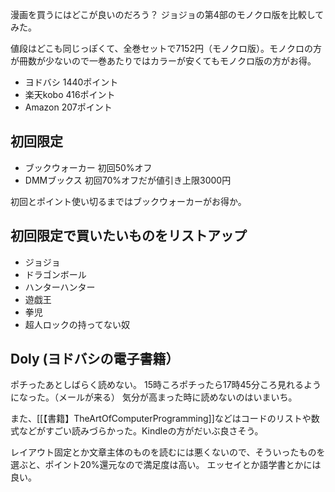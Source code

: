 漫画を買うにはどこが良いのだろう？
ジョジョの第4部のモノクロ版を比較してみた。

値段はどこも同じっぽくて、全巻セットで7152円（モノクロ版）。モノクロの方が冊数が少ないので一巻あたりではカラーが安くてもモノクロ版の方がお得。

- ヨドバシ 1440ポイント
- 楽天kobo 416ポイント
- Amazon 207ポイント

## 初回限定

- ブックウォーカー 初回50%オフ
-  DMMブックス  初回70%オフだが値引き上限3000円

初回とポイント使い切るまではブックウォーカーがお得か。

## 初回限定で買いたいものをリストアップ

- ジョジョ
- ドラゴンボール
- ハンターハンター
- 遊戯王
- 拳児
- 超人ロックの持ってない奴

## Doly (ヨドバシの電子書籍）

ポチったあとしばらく読めない。
15時ころポチったら17時45分ころ見れるようになった。（メールが来る）
気分が高まった時に読めないのはいまいち。

また、[[【書籍】TheArtOfComputerProgramming]]などはコードのリストや数式などがすごい読みづらかった。Kindleの方がだいぶ良さそう。

レイアウト固定とか文章主体のものを読むには悪くないので、そういったものを選ぶと、ポイント20%還元なので満足度は高い。
エッセイとか語学書とかには良い。